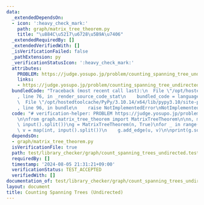 ```yaml
---
data:
  _extendedDependsOn:
  - icon: ':heavy_check_mark:'
    path: graph/matrix_tree_theorem.py
    title: "\u884C\u5217\u6728\u5B9A\u7406"
  _extendedRequiredBy: []
  _extendedVerifiedWith: []
  _isVerificationFailed: false
  _pathExtension: py
  _verificationStatusIcon: ':heavy_check_mark:'
  attributes:
    PROBLEM: https://judge.yosupo.jp/problem/counting_spanning_tree_undirected
    links:
    - https://judge.yosupo.jp/problem/counting_spanning_tree_undirected
  bundledCode: "Traceback (most recent call last):\n  File \"/opt/hostedtoolcache/PyPy/3.10.14/x64/lib/pypy3.10/site-packages/onlinejudge_verify/documentation/build.py\"\
    , line 76, in _render_source_code_stat\n    bundled_code = language.bundle(\n\
    \  File \"/opt/hostedtoolcache/PyPy/3.10.14/x64/lib/pypy3.10/site-packages/onlinejudge_verify/languages/python.py\"\
    , line 96, in bundle\n    raise NotImplementedError\nNotImplementedError\n"
  code: "# verification-helper: PROBLEM https://judge.yosupo.jp/problem/counting_spanning_tree_undirected\n\
    \n\nfrom graph.matrix_tree_theorem import MatrixTreeTheorem\n\nn, m = map(int,\
    \ input().split())\ng = MatrixTreeTheorem(n, True)\nfor _ in range(m):\n    u,\
    \ v = map(int, input().split())\n    g.add_edge(u, v)\n\nprint(g.solve())\n"
  dependsOn:
  - graph/matrix_tree_theorem.py
  isVerificationFile: true
  path: test/library_checker/graph/count_spanning_trees_undirected.test.py
  requiredBy: []
  timestamp: '2024-08-05 21:31:21+09:00'
  verificationStatus: TEST_ACCEPTED
  verifiedWith: []
documentation_of: test/library_checker/graph/count_spanning_trees_undirected.test.py
layout: document
title: Counting Spanning Trees (Undirected)
---
```


